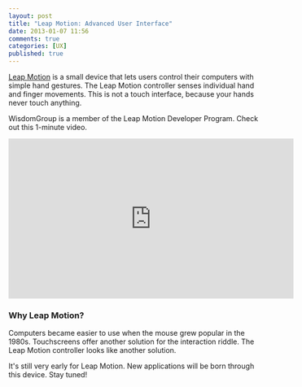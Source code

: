 ```yaml
---
layout: post
title: "Leap Motion: Advanced User Interface"
date: 2013-01-07 11:56
comments: true
categories: [UX]
published: true
---
```

[Leap Motion](https://leapmotion.com/) is a small device that lets users control their computers with simple hand gestures. The Leap Motion controller senses individual hand and finger movements. This is not a touch interface, because your hands never touch anything.

WisdomGroup is a member of the Leap Motion Developer Program. Check out this 1-minute video.

<div class="video-container">
<iframe name="leapmotion" width="560" height="315" src="http://www.youtube.com/embed/_d6KuiuteIA?rel=0" frameborder="0" allowfullscreen></iframe>
</div>

<!--more-->

### Why Leap Motion?
Computers became easier to use when the mouse grew popular in the 1980s. Touchscreens offer another solution for the interaction riddle. The Leap Motion controller looks like another solution. 

It's still very early for Leap Motion. New applications will be born through this device. Stay tuned!

